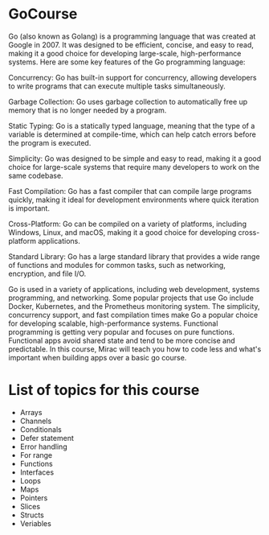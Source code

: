 # GoCourse
Go (also known as Golang) is a programming language that was created at Google in 2007. It was designed to be efficient, concise, and easy to read, making it a good choice for developing large-scale, high-performance systems.
Here are some key features of the Go programming language:

Concurrency: Go has built-in support for concurrency, allowing developers to write programs that can execute multiple tasks simultaneously.

Garbage Collection: Go uses garbage collection to automatically free up memory that is no longer needed by a program.

Static Typing: Go is a statically typed language, meaning that the type of a variable is determined at compile-time, which can help catch errors before the program is executed.

Simplicity: Go was designed to be simple and easy to read, making it a good choice for large-scale systems that require many developers to work on the same codebase.

Fast Compilation: Go has a fast compiler that can compile large programs quickly, making it ideal for development environments where quick iteration is important.

Cross-Platform: Go can be compiled on a variety of platforms, including Windows, Linux, and macOS, making it a good choice for developing cross-platform applications.

Standard Library: Go has a large standard library that provides a wide range of functions and modules for common tasks, such as networking, encryption, and file I/O.

Go is used in a variety of applications, including web development, systems programming, and networking. Some popular projects that use Go include Docker, Kubernetes, and the Prometheus monitoring system. The simplicity, concurrency support, and fast compilation times make Go a popular choice for developing scalable, high-performance systems.
Functional programming is getting very popular and focuses on pure functions. Functional apps avoid shared state and tend to be more concise and predictable. In this course, Mirac will teach you how to code less and what's important when building apps over a basic go course.

# List of topics for this course
- Arrays
- Channels
- Conditionals
- Defer statement
- Error handling
- For range
- Functions
- Interfaces
- Loops
- Maps
- Pointers
- Slices
- Structs
- Veriables

